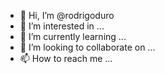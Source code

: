 - 👋 Hi, I’m @rodrigoduro
- 👀 I’m interested in ...
- 🌱 I’m currently learning ...
- 💞️ I’m looking to collaborate on ...
- 📫 How to reach me ...

<!---
rodrigoduro/rodrigoduro is a ✨ special ✨ repository because its `README.md` (this file) appears on your GitHub profile.
You can click the Preview link to take a look at your changes.
--->

